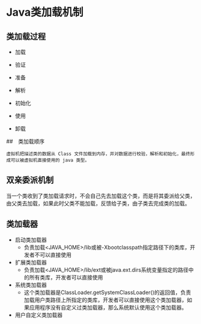 # Java类加载机制

## 类加载过程

- 加载

- 验证

- 准备

- 解析

- 初始化

- 使用

- 卸载 

  
##　类加载顺序

  	虚拟机把描述类的数据从 Class 文件加载到内存，并对数据进行校验，解析和初始化，最终形成可以被虚拟机直接使用的 java 类型。 

## 双亲委派机制

​	当一个类收到了类加载请求时，不会自己先去加载这个类，而是将其委派给父类，由父类去加载，如果此时父类不能加载，反馈给子类，由子类去完成类的加载。 

## 类加载器

- 启动类加载器
  - 负责加载<JAVA_HOME>/lib或被-Xbootclasspath指定路径下的类库，开发者不可以直接使用
- 扩展类加载器
  - 负责加载<JAVA_HOME>/lib/ext或被java.ext.dirs系统变量指定的路径中的所有类库，开发者可以直接使用
- 系统类加载器
  - 这个类加载器是ClassLoader.getSystemClassLoader()的返回值，负责加载用户类路径上所指定的类库，开发者可以直接使用这个类加载器，如果应用程序没有自定义过类加载器，那么系统默认使用这个类加载器。
- 用户自定义类加载器   